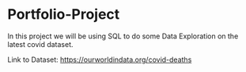 # Portfolio-Project

 In this project we will be using SQL to do some Data Exploration on the latest covid dataset. 

Link to Dataset: https://ourworldindata.org/covid-deaths
